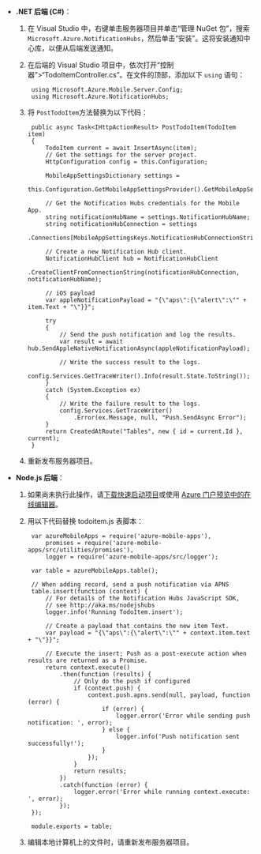 
+ **.NET 后端 (C#)**：
	1. 在 Visual Studio 中，右键单击服务器项目并单击“管理 NuGet 包”，搜索 `Microsoft.Azure.NotificationHubs`，然后单击“安装”。这将安装通知中心库，以便从后端发送通知。

	2. 在后端的 Visual Studio 项目中，依次打开“控制器”>“TodoItemController.cs”。在文件的顶部，添加以下 `using` 语句：

	        using Microsoft.Azure.Mobile.Server.Config;
	        using Microsoft.Azure.NotificationHubs;

	3. 将 `PostTodoItem`方法替换为以下代码：
      
	        public async Task<IHttpActionResult> PostTodoItem(TodoItem item)
	        {
	            TodoItem current = await InsertAsync(item);
	            // Get the settings for the server project.
	            HttpConfiguration config = this.Configuration;
	
	            MobileAppSettingsDictionary settings = 
	                this.Configuration.GetMobileAppSettingsProvider().GetMobileAppSettings();
	
	            // Get the Notification Hubs credentials for the Mobile App.
	            string notificationHubName = settings.NotificationHubName;
	            string notificationHubConnection = settings
	                .Connections[MobileAppSettingsKeys.NotificationHubConnectionString].ConnectionString;
	
	            // Create a new Notification Hub client.
	            NotificationHubClient hub = NotificationHubClient
	            .CreateClientFromConnectionString(notificationHubConnection, notificationHubName);
	
	            // iOS payload
	            var appleNotificationPayload = "{\"aps\":{\"alert\":\"" + item.Text + "\"}}";
	
	            try
	            {
	                // Send the push notification and log the results.
	                var result = await hub.SendAppleNativeNotificationAsync(appleNotificationPayload);
	
	                // Write the success result to the logs.
	                config.Services.GetTraceWriter().Info(result.State.ToString());
	            }
	            catch (System.Exception ex)
	            {
	                // Write the failure result to the logs.
	                config.Services.GetTraceWriter()
	                    .Error(ex.Message, null, "Push.SendAsync Error");
	            }
	            return CreatedAtRoute("Tables", new { id = current.Id }, current);
	        }

	4. 重新发布服务器项目。

+ **Node.js 后端**：
   
	1. 如果尚未执行此操作，请[下载快速启动项目](../articles/app-service-mobile/app-service-mobile-node-backend-how-to-use-server-sdk.md#download-quickstart)或使用 [Azure 门户预览中的在线编辑器](../articles/app-service-mobile/app-service-mobile-node-backend-how-to-use-server-sdk.md#online-editor)。
	
	2. 用以下代码替换 todoitem.js 表脚本：

	        var azureMobileApps = require('azure-mobile-apps'),
	            promises = require('azure-mobile-apps/src/utilities/promises'),
	            logger = require('azure-mobile-apps/src/logger');
	        
	        var table = azureMobileApps.table();
	        
	        // When adding record, send a push notification via APNS
	        table.insert(function (context) {
	            // For details of the Notification Hubs JavaScript SDK, 
	            // see http://aka.ms/nodejshubs
	            logger.info('Running TodoItem.insert');
	            
				// Create a payload that contains the new item Text.
	            var payload = "{\"aps\":{\"alert\":\"" + context.item.text + "\"}}";
	            
                // Execute the insert; Push as a post-execute action when results are returned as a Promise.
	            return context.execute()
	                .then(function (results) {
	                    // Only do the push if configured
	                    if (context.push) {
	                        context.push.apns.send(null, payload, function (error) {
	                            if (error) {
	                                logger.error('Error while sending push notification: ', error);
	                            } else {
	                                logger.info('Push notification sent successfully!');
	                            }
	                        });
	                    }
	                    return results;
	                })
	                .catch(function (error) {
	                    logger.error('Error while running context.execute: ', error);
	                });
	        });
	        
	        module.exports = table;

	2. 编辑本地计算机上的文件时，请重新发布服务器项目。

<!---HONumber=Mooncake_1219_2016-->